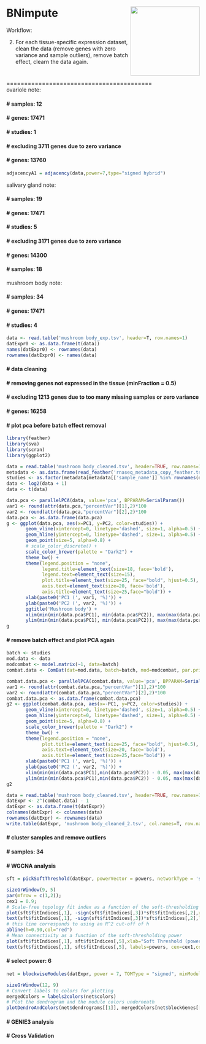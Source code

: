 BNimpute
<img src="../assets/logo_2.png" height="180" align="right" />
=============
Workflow:



2. For each tissue-specific expression dataset, clean the data (remove genes with zero variance and sample outliers), remove batch effect, clearn the data again. <br> 
#
#
#
#
#
#
#
=========================================<br>
ovariole note:
#### # samples: 12
#### # genes: 17471
#### # studies: 1
#### # excluding 3711 genes due to zero variance
#### # genes: 13760
```r
adjacencyA1 = adjacency(data,power=7,type="signed hybrid")
```

salivary gland note:
#### # samples: 19
#### # genes: 17471
#### # studies: 5
#### # excluding 3171 genes due to zero variance
#### # genes: 14300

#### # samples: 18

mushroom body note:
#### # samples: 34
#### # genes: 17471
#### # studies: 4
``` r
data <- read.table('mushroom body_exp.tsv', header=T, row.names=1) 
datExpr0 <- as.data.frame(t(data)) 
names(datExpr0) <- rownames(data) 
rownames(datExpr0) <- names(data) 
```
#### # data cleaning
#### # removing genes not expressed in the tissue (minFraction = 0.5)
#### # excluding 1213 genes due to too many missing samples or zero variance
#### # genes: 16258
#### # plot pca before batch effect removal
``` r
library(feather)
library(sva)
library(scran)
library(ggplot2)

data = read.table('mushroom body_cleaned.tsv', header=TRUE, row.names=1)
metadata <- as.data.frame(read_feather('rnaseq_metadata_copy_feather.tsv'))
studies <- as.factor(metadata[metadata[['sample_name']] %in% rownames(data), 'study'])
data <- log2(data + 1)
data <- t(data)

data.pca <- parallelPCA(data, value='pca', BPPARAM=SerialParam())
var1 <- round(attr(data.pca,"percentVar")[1],2)*100
var2 <- round(attr(data.pca,"percentVar")[2],2)*100
data.pca <- as.data.frame(data.pca)
g <- ggplot(data.pca, aes(x=PC1, y=PC2, color=studies)) +
       geom_vline(xintercept=0, linetype='dashed', size=1, alpha=0.5) +
       geom_hline(yintercept=0, linetype='dashed', size=1, alpha=0.5) +
       geom_point(size=5, alpha=0.8) +
       # scale_color_discrete() +
       scale_color_brewer(palette = "Dark2") +
       theme_bw() +
       theme(legend.position = "none",
             legend.title=element_text(size=18, face='bold'),
             legend.text=element_text(size=15),
             plot.title=element_text(size=25, face="bold", hjust=0.5),
             axis.text=element_text(size=20, face='bold'),
             axis.title=element_text(size=25,face="bold")) +
       xlab(paste0('PC1 (', var1, '%)')) +
       ylab(paste0('PC2 (', var2, '%)')) +
       ggtitle('Mushroom body') +
       xlim(min(min(data.pca$PC1), min(data.pca$PC2)), max(max(data.pca$PC1), max(data.pca$PC2))) +
       ylim(min(min(data.pca$PC1), min(data.pca$PC2)), max(max(data.pca$PC1), max(data.pca$PC2)))
g
```
#### # remove batch effect and plot PCA again
``` r
batch <- studies
mod.data <- data
modcombat <- model.matrix(~1, data=batch)
combat.data <- ComBat(dat=mod.data, batch=batch, mod=modcombat, par.prior=TRUE, BPPARAM=SerialParam())

combat.data.pca <- parallelPCA(combat.data, value='pca', BPPARAM=SerialParam())
var1 <- round(attr(combat.data.pca,"percentVar")[1],2)*100
var2 <- round(attr(combat.data.pca,"percentVar")[2],2)*100
combat.data.pca <- as.data.frame(combat.data.pca)
g2 <- ggplot(combat.data.pca, aes(x=-PC1, y=PC2, color=studies)) +
       geom_vline(xintercept=0, linetype='dashed', size=1, alpha=0.5) +
       geom_hline(yintercept=0, linetype='dashed', size=1, alpha=0.5) +
       geom_point(size=5, alpha=0.8) +
       scale_color_brewer(palette = "Dark2") +
       theme_bw() +
       theme(legend.position = "none",
             plot.title=element_text(size=25, face="bold", hjust=0.5),
             axis.text=element_text(size=20, face='bold'),
             axis.title=element_text(size=25,face="bold")) +
       xlab(paste0('PC1 (', var1, '%)')) +
       ylab(paste0('PC2 (', var2, '%)')) +
       xlim(min(min(data.pca$PC1),min(data.pca$PC2)) - 0.05, max(max(data.pca$PC1),max(data.pca$PC2)) + 0.05) +
       ylim(min(min(data.pca$PC1),min(data.pca$PC2)) - 0.05, max(max(data.pca$PC1),max(data.pca$PC2)) + 0.05)  
g2

data = read.table('mushroom body_cleaned.tsv', header=TRUE, row.names=1)
datExpr <- 2^(combat.data) - 1
datExpr <- as.data.frame(t(datExpr))
colnames(datExpr) <- colnames(data)
rownames(datExpr) <- rownames(data)
write.table(datExpr, 'mushroom body_cleaned_2.tsv', col.names=T, row.names=T)
```



#### # cluster samples and remove outliers
#### # samples: 34
#### # WGCNA analysis
``` r
sft = pickSoftThreshold(datExpr, powerVector = powers, networkType = 'signed hybrid', verbose = 5)
```
``` r
sizeGrWindow(9, 5)
par(mfrow = c(1,2));
cex1 = 0.9;
# Scale-free topology fit index as a function of the soft-thresholding power
plot(sft$fitIndices[,1], -sign(sft$fitIndices[,3])*sft$fitIndices[,2],xlab="Soft Threshold (power)",ylab="Scale Free Topology Model Fit,signed R^2",type="n",main = paste("Scale independence"));
text(sft$fitIndices[,1], -sign(sft$fitIndices[,3])*sft$fitIndices[,2],labels=powers,cex=cex1,col="red");
# this line corresponds to using an R^2 cut-off of h
abline(h=0.90,col="red")
# Mean connectivity as a function of the soft-thresholding power
plot(sft$fitIndices[,1], sft$fitIndices[,5],xlab="Soft Threshold (power)",ylab="Mean Connectivity", type="n",main = paste("Mean connectivity"))
text(sft$fitIndices[,1], sft$fitIndices[,5], labels=powers, cex=cex1,col="red")
```
#### # select power: 6
``` r
net = blockwiseModules(datExpr, power = 7, TOMType = "signed", minModuleSize = 30, reassignThreshold = 0, mergeCutHeight = 0.25, numericLabels = TRUE, pamRespectsDendro = FALSE, saveTOMs = TRUE, saveTOMFileBase = "mushboombodyTOM", networkType = 'signed hybrid', verbose = 3)
```
``` r
sizeGrWindow(12, 9)
# Convert labels to colors for plotting
mergedColors = labels2colors(net$colors)
# Plot the dendrogram and the module colors underneath
plotDendroAndColors(net$dendrograms[[1]], mergedColors[net$blockGenes[[1]]],"Module colors",dendroLabels = FALSE, hang = 0.03,addGuide = TRUE, guideHang = 0.05)
```
#### # GENIE3 analysis

#### # Cross Validation








